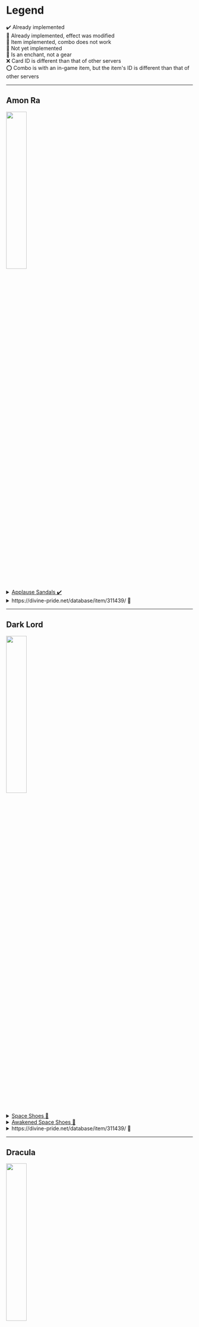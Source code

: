 # Legend
✔️ Already implemented  
🔷 Already implemented, effect was modified  
🔶 Item implemented, combo does not work  
🔺 Not yet implemented  
🔰 Is an enchant, not a gear  
❌ Card ID is different than that of other servers  
⭕ Combo is with an in-game item, but the item's ID is different than that of other servers

---
## Amon Ra
<img src="./images/amon ra.png" width=33% height=33%>
<details>
  <summary>
    <a href="https://divine-pride.net/database/item/22071/1">
      Applause Sandals ✔️
    </a>
  </summary>
  
  - Disable Kyrie Eleison autocast
  - Reduce variable casting time by 10%
  - All stat +3 per refine

</details>
<details>
  <summary>
  https://divine-pride.net/database/item/311439/ 🔰
  </summary>
  
  - Enchants left untranslated
  
</details>

---
## Dark Lord
<img src="./images/dl.png" width=33% height=33%>
<details>
  <summary>
    <a href="https://divine-pride.net/database/item/22203/1">
      Space Shoes 🔺
    </a>
  </summary>
  
  - Enable use of Volcano level 5

  - If base level is 99 or lower  
    + When receiving physical damage, enable a chance to increase Fire property damage dealt by 5% per refine
  
  - If base level is 100 or higher  
    + When receiving physical damage, enable a chance to increase Fire property damage dealt by 10% per refine

</details>
<details>
  <summary>
    <a href="https://divine-pride.net/database/item/22203/1">
      Awakened Space Shoes 🔺
    </a>
  </summary>
  
  - Enable use of Meteor Storm level 10
  - Disable Meteor Storm autocast

  - If base level is 99 or lower  
    + Increase Fire, Shadow and Neutral property magical damage by 3% per refine
  
  - If base level is 100 or higher  
    + Increase Fire, Shadow and Neutral property magical damage by 8% per refine

</details>
<details>
  <summary>
  https://divine-pride.net/database/item/311439/ 🔰
  </summary>
  
  - Enchants left untranslated
  
</details>

---
## Dracula
<img src="./images/dracula.png" width=33% height=33%>
<details>
  <summary>
  https://divine-pride.net/database/item/311439/ 🔰
  </summary>
  
  - Enchants left untranslated
  
</details>

---
## Big Eggring
<img src="./images/eggring.png" width=33% height=33%>
<details>
  <summary>
  https://divine-pride.net/database/item/312421/ 🔰
  </summary>
  
  - Enchants left untranslated
  
</details>

---
## Golden Thief Bug
<img src="./images/gtb.png" width=33% height=33%>
<details>
  <summary>
  https://divine-pride.net/database/item/311072/ 🔰
  </summary>
  
  - Enchants left untranslated
  
</details>

---
## Moonlight Flower
<img src="./images/moonlight.png" width=33% height=33%>
<details>
  <summary>
    <a href="https://divine-pride.net/database/item/22132/1">
      Fire Thunder Okami Shoes 🔺
    </a>
  </summary>
  
  - Enable use of Heal level 10

  - If base level is 99 or lower  
    + MAtk +5 and MDef +5 per refine
  
  - If base level is 100 or higher  
    + MAtk +15 and MDef +10 per refine

</details>
<details>
  <summary>
    <a href="https://divine-pride.net/database/item/470047/1">
      Awakened Fire Thunder Okami Shoes 🔺
    </a>
  </summary>
  
  - Enable use of Heal level 10

  - If base level is 99 or lower  
    + Int +3 and MDef +5 per refine
  
  - If base level is 100 or higher  
    + Int +10 and MDef +10 per refine
  
</details>
<details>
  <summary>
  https://divine-pride.net/database/item/311072/ 🔰
  </summary>
  
  - Enchants left untranslated
  
</details>

---
## Pharaoh
<img src="./images/pharaoh.png" width=33% height=33%>
<details>
  <summary>
  https://divine-pride.net/database/item/311439/ 🔰
  </summary>
  
  - Enchants left untranslated
  
</details>

---
## R48-85 Bestia
<img src="./images/bestia.png" width=33% height=33%>
<details>
  <summary>
  https://divine-pride.net/database/item/311883/ 🔰
  </summary>
  
  - Enchants left untranslated
  
</details>

---
## Stormy Knight
<img src="./images/sk.png" width=33% height=33%>
<details>
  <summary>
    <a href="https://divine-pride.net/database/item/26163/1">
      Rainbow Foxtail 🔺
    </a>
  </summary>
  
  - If Spirit Mable level 1 is learned
    + Enable a chance of casting Diamond Dust level 5 when physically attacking
    + Increase damage dealt with Diamond Dust by 10% per refine
    + Increase damage dealt with Water property magic by 5% per refine
  
</details>
<details>
  <summary>
  https://divine-pride.net/database/item/311439/ 🔰
  </summary>
  
  - Enchants left untranslated
  
</details>

---
## Turtle General
<img src="./images/tg.png" width=33% height=33%>
<details>
  <summary>
  https://divine-pride.net/database/item/311439/ 🔰
  </summary>
  
  - Enchants left untranslated
  
</details>

---
## Baphomet
<img src="./images/baphomet.png" width=33% height=33%>
<details>
  <summary>
  https://divine-pride.net/database/item/311072/ 🔰
  </summary>
  
  - Enchants left untranslated
  
</details>

---
## Boitata
<img src="./images/boitata.png" width=33% height=33%>
<details>
  <summary>
    <a href="https://divine-pride.net/database/item/22178/1">
      Phoenix Foxtail 🔺
    </a>
  </summary>
  
  - If Spirit Mable level 1 is learned
    + Enable a chance of casting Crimson Rock level 5 when physically attacking
    + Increase damage dealt with Crimson Rock by 10% per refine
    + Increase damage dealt with Fire property magic by 5% per refine
  
</details>
<details>
  <summary>
  https://divine-pride.net/database/item/311439/ 🔰
  </summary>
  
  - Enchants left untranslated
  
</details>

---
## Polluted Spider Queen
<img src="./images/pollutedspider.png" width=33% height=33%>
<details>
  <summary>
  https://divine-pride.net/database/item/311074/ 🔰
  </summary>
  
  - Enchants left untranslated
  
</details>

---
## Drake
<img src="./images/drake.png" width=33% height=33%>
<details>
  <summary>
  https://divine-pride.net/database/item/311072/ 🔰
  </summary>
  
  - Enchants left untranslated
  
</details>

---
## Eddga
<img src="./images/eddga.png" width=33% height=33%>
<details>
  <summary>
  https://divine-pride.net/database/item/311072/ 🔰
  </summary>
  
  - Enchants left untranslated
  
</details>

---
## Egnigem Cenia
<img src="./images/egnigem.png" width=33% height=33%>
<details>
  <summary>
    <a href="https://divine-pride.net/database/item/22178/1">
      Nameless Swordman's Boots 🔺
    </a>
  </summary>
  
  - Enable use of level 10 Magnum Break
  - Every 10 seconds, restore 5000 HP and 100 SP

  - If base level is 99 or lower  
    + Str +3 and Flee +5 per refine
  
  - If base level is 100 or higher  
    + Str +10 and Flee +15 per refine
  
</details>
<details>
  <summary>
  https://divine-pride.net/database/item/29724/ 🔰
  </summary>
  
  - Enchants left untranslated
  
</details>

---
## Gopinich
<img src="./images/gopinich.png" width=33% height=33%>
<details>
  <summary>
  https://www.divine-pride.net/database/item/311439/ 🔰
  </summary>
  
  - Enchants left untranslated
  
</details>

---
## Hatii
<img src="./images/hatii.png" width=33% height=33%>
<details>
  <summary>
    <a href="https://www.divine-pride.net/database/item/15374/">
      Lunar Eclipse Armor 🔷
    </a>
  </summary>
  
  - Immunity to Frozen
  - Increase damage dealt to Water property monsters by 5% per refine
  
</details>
<details>
  <summary>
  https://www.divine-pride.net/database/item/311439/ 🔰
  </summary>
  
  - Enchants left untranslated
  
</details>

---
## Jewel Ungoliant
<img src="./images/jungoliant.png" width=33% height=33%>
<details>
  <summary>
  https://www.divine-pride.net/database/item/311439/ 🔰
  </summary>
  
  - Enchants left untranslated
  
</details>

---
## Kiel D-01
<img src="./images/kiel.png" width=33% height=33%>
<details>
  <summary>
  https://www.divine-pride.net/database/item/311439/ 🔰
  </summary>
  
  - Enchants left untranslated
  
</details>

---
## Leak
<img src="./images/leak.png" width=33% height=33%>
<details>
  <summary>
  https://www.divine-pride.net/database/item/311439/ 🔰
  </summary>
  
  - Enchants left untranslated
  
</details>

---
## Maya
<img src="./images/maya.png" width=33% height=33%>
<details>
  <summary>
  https://www.divine-pride.net/database/item/311072/ 🔰
  </summary>
  
  - Enchants left untranslated
  
</details>

---
## Memory of Thanatos
<img src="./images/thanatos.png" width=33% height=33%>
<details>
  <summary>
    <a href="https://www.divine-pride.net/database/item/19106/1">
      Phantom of Masquerade 🔺
    </a>
  </summary>
  
  - Increase Atk based on refine rate of headgear
  
</details>
<details>
  <summary>
  https://www.divine-pride.net/database/item/311074/ 🔰
  </summary>
  
  - Enchants left untranslated
  
</details>
<details>
  <summary>
  https://www.divine-pride.net/database/item/310197/ 🔰
  </summary>
  
  - Enchants left untranslated
  
</details>

---
## Mistress
<img src="./images/mistress.png" width=33% height=33%>
<details>
  <summary>
    <a href="https://www.divine-pride.net/database/item/19106/1">
      Magicstone of Grace 🔺
    </a>
  </summary>
  
  - Reduce SP usage of skills by 50%
  - Increase magical damage by 10%
  - When using healing skills, increase HP recovered by 10%
  - When using Royal Jelly, recover 15% HP/SP
  
</details>
<details>
  <summary>
  https://www.divine-pride.net/database/item/311072/ 🔰
  </summary>
  
  - Enchants left untranslated
  
</details>

---
## Orc Lord
<img src="./images/orclord.png" width=33% height=33%>
<details>
  <summary>
    <a href="https://www.divine-pride.net/database/item/450142/1  ">
      Orc Lord Armor 🔺
    </a>
  </summary>
  
  - Immunity to Frozen

  - If base level is 99 or lower  
    + Increase damage dealt to Shadow property monsters by 3% per refine
  
  - If base level is 100 or higher  
    + Increase damage dealt to Shadow property monsters by 10% per refine
  
</details>
<details>
  <summary>
    <a href="https://www.divine-pride.net/database/item/450205/1">
      Awakened Orc Lord Armor 🔺
    </a>
  </summary>
  
  - Immunity to Frozen

  - If base level is 99 or lower  
    + Increase damage dealt to Shadow property monsters by 5% per refine
  
  - If base level is 100 or higher  
    + Increase damage dealt to Shadow property monsters by 13% per refine
  
</details>
<details>
  <summary>
  https://www.divine-pride.net/database/item/311072/ 🔰
  </summary>
  
  - Enchants left untranslated
  
</details>

---
## Queen Scaraba
<img src="./images/q-scaraba.png" width=33% height=33%>
<details>
  <summary>
    <a href="https://www.divine-pride.net/database/item/19023/1">
      Queen Scaraba Helm 🔺
    </a>
  </summary>
  
  - Increase damage dealt to Scaraba type monsters by an additional 30%
  
</details>
<details>
  <summary>
  https://www.divine-pride.net/database/item/311075/ 🔰
  </summary>
  
  - Enchants left untranslated
  
</details>

---
## Firm Muspellskoll
<img src="./images/muspell.png" width=33% height=33%>
<details>
  <summary>
  https://www.divine-pride.net/database/item/311074/ 🔰
  </summary>
  
  - Enchants left untranslated
  
</details>

---
## Time Holder
<img src="./images/th.png" width=33% height=33%>
<details>
  <summary>
  https://www.divine-pride.net/database/item/311075/ 🔰
  </summary>
  
  - Enchants left untranslated
  
</details>

---
## White Lady
<img src="./images/whitelady.png" width=33% height=33%>
<details>
  <summary>
  https://www.divine-pride.net/database/item/311439/ 🔰
  </summary>
  
  - Enchants left untranslated
  
</details>

---
## High Priest
<img src="./images/hp.png" width=33% height=33%>
<details>
  <summary>
  https://divine-pride.net/database/item/29724/ 🔰
  </summary>
  
  - Enchants left untranslated
  
</details>

---
## Arch Bishop Margaretha ❌
<img src="./images/archbishop.png" width=33% height=33%>
<details>
  <summary>
  https://divine-pride.net/database/item/29724/ 🔰
  </summary>
  
  - Enchants left untranslated
  
</details>

---
## Creator
<img src="./images/biochemist.png" width=33% height=33%>
<details>
  <summary>
  https://divine-pride.net/database/item/29724/ 🔰
  </summary>
  
  - Enchants left untranslated
  
</details>

---
## Genetic Flamel ❌
<img src="./images/genetic.png" width=33% height=33%>
<details>
  <summary>
  https://divine-pride.net/database/item/29724/ 🔰
  </summary>
  
  - Enchants left untranslated
  
</details>

---
## Assassin Cross
<img src="./images/sinx.png" width=33% height=33%>
<details>
  <summary>
  https://divine-pride.net/database/item/29724/ 🔰
  </summary>
  
  - Enchants left untranslated
  
</details>

---
## Guillotine Cross Eremes ❌
<img src="./images/gx.png" width=33% height=33%>
<details>
  <summary>
  https://divine-pride.net/database/item/29724/ 🔰
  </summary>
  
  - Enchants left untranslated
  
</details>

---
## Clown
<img src="./images/clown.png" width=33% height=33%>
<details>
  <summary>
  https://divine-pride.net/database/item/29724/ 🔰
  </summary>
  
  - Enchants left untranslated
  
</details>

---
## Maestro Alphoccio ❌
<img src="./images/maestro.png" width=33% height=33%>
<details>
  <summary>
  https://divine-pride.net/database/item/29724/ 🔰
  </summary>
  
  - Enchants left untranslated
  
</details>

---
## Mastersmith
<img src="./images/mastersmith.png" width=33% height=33%>
<details>
  <summary>
  https://divine-pride.net/database/item/29724/ 🔰
  </summary>
  
  - Enchants left untranslated
  
</details>

---
## Mechanic Howard ❌
<img src="./images/mechanic.png" width=33% height=33%>
<details>
  <summary>
  https://divine-pride.net/database/item/29724/ 🔰
  </summary>
  
  - Enchants left untranslated
  
</details>

---
## Sniper
<img src="./images/sniper.png" width=33% height=33%>
<details>
  <summary>
  https://divine-pride.net/database/item/29724/ 🔰
  </summary>
  
  - Enchants left untranslated
  
</details>

---
## Ranger Cecil ❌
<img src="./images/ranger.png" width=33% height=33%>
<details>
  <summary>
  https://divine-pride.net/database/item/29724/ 🔰
  </summary>
  
  - Enchants left untranslated
  
</details>

---
## Paladin
<img src="./images/paladin.png" width=33% height=33%>
<details>
  <summary>
  https://divine-pride.net/database/item/29724/ 🔰
  </summary>
  
  - Enchants left untranslated
  
</details>

---
## Royal Guard Randel ❌
<img src="./images/royalguard.png" width=33% height=33%>
<details>
  <summary>
  https://divine-pride.net/database/item/29724/ 🔰
  </summary>
  
  - Enchants left untranslated
  
</details>

---
## Lord Knight
<img src="./images/lordknight.png" width=33% height=33%>
<details>
  <summary>
    <a href="https://divine-pride.net/database/item/19446/1">
      Injured_Eyepatch_JP_ [1] 🔺
    </a>
  </summary>
  
  - Increase movement speed
  - While in Frenzy state
    + Add a chance of transforming into Lord Knight Seyren for 5 seconds
    + Atk +1000 while transformed
  
</details>
<details>
  <summary>
    <a href="https://divine-pride.net/database/item/19445/">
      Injured_Eyepatch_JP 🔺
    </a>
  </summary>
  
  - Increase movement speed
  - While in Frenzy state
    + Add a chance of transforming into Lord Knight Seyren for 5 seconds
    + Atk +1000 while transformed
  
</details>
<details>
  <summary>
  https://divine-pride.net/database/item/29724/ 🔰
  </summary>
  
  - Enchants left untranslated
  
</details>

---
## Rune Knight Seyren ❌
<img src="./images/runeknight.png" width=33% height=33%>
<details>
  <summary>
  https://divine-pride.net/database/item/29724/ 🔰
  </summary>
  
  - Enchants left untranslated
  
</details>

---
## Stalker
<img src="./images/stalker.png" width=33% height=33%>
<details>
  <summary>
  https://divine-pride.net/database/item/29724/ 🔰
  </summary>
  
  - Enchants left untranslated
  
</details>

---
## Shadow Chaser Gertie ❌
<img src="./images/chaser.png" width=33% height=33%>
<details>
  <summary>
  https://divine-pride.net/database/item/29724/ 🔰
  </summary>
  
  - Enchants left untranslated
  
</details>

---
## Professor
<img src="./images/professor.png" width=33% height=33%>
<details>
  <summary>
    <a href="https://divine-pride.net/database/item/15387/1">
      Jirant_Dress 🔺
    </a>
  </summary>
  
  - Immunity to Frozen
  - Reduce castimg time of Psychic Wave by 100%
  - Disable Magnetic Earth autocast
  
</details>
<details>
  <summary>
  https://divine-pride.net/database/item/29724/ 🔰
  </summary>
  
  - Enchants left untranslated
  
</details>

---
## Sorcerer Celia ❌
<img src="./images/sorcerer.png" width=33% height=33%>
<details>
  <summary>
  https://divine-pride.net/database/item/29724/ 🔰
  </summary>
  
  - Enchants left untranslated
  
</details>

---
## Champion
<img src="./images/champion.png" width=33% height=33%>
<details>
  <summary>
  https://divine-pride.net/database/item/29724/ 🔰
  </summary>
  
  - Enchants left untranslated
  
</details>

---
## Sura Chen ❌
<img src="./images/sura.png" width=33% height=33%>
<details>
  <summary>
  https://divine-pride.net/database/item/29724/ 🔰
  </summary>
  
  - Enchants left untranslated
  
</details>

---
## High Wizard
<img src="./images/hwiz.png" width=33% height=33%>
<details>
  <summary>
    <a href="https://divine-pride.net/database/item/19272/1">
      Garden of Eden [1] 🔺
    </a>
  </summary>
  
  - Reduce variable cast time by 100%
  - Reduce cooldown of Intense Telekinesis by 120 seconds
  - Cancel Intense Telekinesis when unequipped
  
</details>
<details>
  <summary>
  https://divine-pride.net/database/item/29724/ 🔰
  </summary>
  
  - Enchants left untranslated
  
</details>

---
## Warlock Kathryne ❌
<img src="./images/warlock.png" width=33% height=33%>
<details>
  <summary>
  https://divine-pride.net/database/item/29724/ 🔰
  </summary>
  
  - Enchants left untranslated
  
</details>

---
## Gypsy
<img src="./images/gypsy.png" width=33% height=33%>
<details>
  <summary>
  https://divine-pride.net/database/item/29724/ 🔰
  </summary>
  
  - Enchants left untranslated
  
</details>

---
## Wanderer Trentini ❌
<img src="./images/wanderer.png" width=33% height=33%>
<details>
  <summary>
  https://divine-pride.net/database/item/29724/ 🔰
  </summary>
  
  - Enchants left untranslated
  
</details>

---
## Atroce
<img src="./images/atroce.png" width=33% height=33%>
<details>
  <summary>
  https://divine-pride.net/database/item/311073/ 🔰
  </summary>
  
  - Enchants left untranslated
  
</details>

---
## Detardeurus
<img src="./images/detale.png" width=33% height=33%>
<details>
  <summary>
  https://divine-pride.net/database/item/311439/ 🔰
  </summary>
  
  - Enchants left untranslated
  
</details>

---
## Gloom Under Night
<img src="./images/gun.png" width=33% height=33%>
<details>
  <summary>
  https://divine-pride.net/database/item/311073/ 🔰
  </summary>
  
  - Enchants left untranslated
  
</details>

---
## Tao Gunka
<img src="./images/tao.png" width=33% height=33%>
<details>
  <summary>
  https://divine-pride.net/database/item/311439/ 🔰
  </summary>
  
  - Enchants left untranslated
  
</details>

---

<img src="./images/tanee.png" width=33% height=33%>
<details>
  <summary>
  https://divine-pride.net/database/item/311439/ 🔰
  </summary>
  
  - Enchants left untranslated
  
</details>

---
## Samurai Spectre
<img src="./images/samurai.png" width=33% height=33%>
<details>
  <summary>
    <a href="https://divine-pride.net/database/item/13473/1">
      Gods_Sword 🔺
    </a>
  </summary>

  - ASPD +10%
  - ATK +20%
  - When casting Soul Destoyer, Perfect Dodge +100 for 3 seconds
  
</details>
<details>
  <summary>
    <a href="https://divine-pride.net/database/item/500005/1">
      Magic_Sword_J 🔺
    </a>
  </summary>
  
  - ASPD +10%
  - ATK +20%
  - When casting Soul Destoyer, Perfect Dodge +100 for 3 seconds

</details>
<details>
  <summary>
  https://divine-pride.net/database/item/311439/ 🔰
  </summary>
  
  - Enchants left untranslated
  
</details>

---
## Evil Snake Lord
<img src="./images/esl.png" width=33% height=33%>
<details>
  <summary>
  https://divine-pride.net/database/item/311439/ 🔰
  </summary>
  
  - Enchants left untranslated
  
</details>

---
## RSX-0806
<img src="./images/rsx.png" width=33% height=33%>
<details>
  <summary>
    <a href="https://divine-pride.net/database/item/15137/1">
      Tatenashi Armor [1] 🔺
    </a>
  </summary>
  
  - Vit +5 per refine
  - HP +5% per refine
  
</details>
<details>
  <summary>
  https://divine-pride.net/database/item/311439/ 🔰
  </summary>
  
  - Enchants left untranslated
  
</details>

---
## Lord of the Dead
<img src="./images/lod.png" width=33% height=33%>
<details>
  <summary>
  https://divine-pride.net/database/item/311439/ 🔰
  </summary>
  
  - Enchants left untranslated
  
</details>

---
## Valkyrie Randgris
<img src="./images/randgris.png" width=33% height=33%>
<details>
  <summary>
    <a href="https://divine-pride.net/database/item/500009/1">
      Copy_Gram 🔺
    </a>
  </summary>
  
  - If base level is 99 or lower  
    + Increase damage dealt with Holy elemental magic by 15%
    + Increase resistance to Stun by 20%
    + Increase resistance to Silcene by 20%
  
  - If base level is 100 or higher  
    + Increase damage dealt with Holy elemental magic by 50%
    + Increase resistance to Stun by 50%
    + Increase resistance to Silcene by 50%  
  
</details>
<details>
  <summary>
  https://divine-pride.net/database/item/311439/ 🔰
  </summary>
  
  - Enchants left untranslated
  
</details>

---
## Ifrit
<img src="./images/ifrit.png" width=33% height=33%>
<details>
  <summary>
    <a href="https://divine-pride.net/database/item/480023/1">
      Arabian Manteau [1] ✔️
    </a>
  </summary>
  
  - Increase resistance to fire property attacks by 100%  
  - Reduce incoming damage of Critical Slash by 100%
  
</details>
<details>
  <summary>
  https://divine-pride.net/database/item/311073/ 🔰
  </summary>
  
  - Enchants left untranslated
  
</details>

---
## Fenrir
<img src="./images/fenrir.png" width=33% height=33%>
<details>
  <summary>
    <a href="https://divine-pride.net/database/item/400101/1">
      Gate of Netherworld [1] ✔️
    </a>
  </summary>
  
  - Int +30  
  - Dex +30  
  - Reduce fixed casting time of Tetra Vortex by 100%
  
</details>
<details>
  <summary>
  https://divine-pride.net/database/item/311074/ 🔰
  </summary>
  
  - Enchants left untranslated
  
</details>

---
## Ktullanux
<img src="./images/ktullanux.png" width=33% height=33%>
<details>
  <summary>
    <a href="https://divine-pride.net/database/item/15421/1">
      Okami Robe [1] ✔️
    </a>
  </summary>
  
  - Immunity to Freezing   
  - Increase physical damage dealt to Fire element targets by 5% per refine  
  - Add a chance of curing Freezing and Frozen status when receiving damage  
  - Add a chance to reduce Water elemental damage by 100%
  
</details>
<details>
  <summary>
    <a href="https://divine-pride.net/database/item/450158/1">
      Awakened Okami Robe [1] 🔺
    </a>
  </summary>
  
  - Immunity to Freezing   
  - Increase physical damage dealt to Fire element targets by 8% per refine  
  - Add a chance of curing Freezing and Frozen status when receiving damage  
  - Add a chance to reduce Water elemental damage by 100%
  
</details>

---
## Osiris
<img src="./images/osiris.png" width=33% height=33%>
<details>
  <summary>
    <a href="https://divine-pride.net/database/item/20932/1">
      Old Morroc Shawl [1] ✔️
    </a>
  </summary>
  
  - HP +15%  
  - Immunity to Curse  
  - Increase resistance to Fire property attacks by 50%  
  - Increase resistance to Shadow property attacks by 100%  
  
</details>
<details>
  <summary>
  https://divine-pride.net/database/item/311072/ 🔰
  </summary>
  
  - Enchants left untranslated
  
</details>

---
## Phreeoni
<img src="./images/phreeoni.png" width=33% height=33%>
<details>
  <summary>
    <a href="https://divine-pride.net/database/item/20859/1">
      Phreeoni Wings [1] ✔️
    </a>
  </summary>
  
  - Perfect Hit +50  
  - Immunity to Stone Curse  
  
</details>
<details>
  <summary>
  https://divine-pride.net/database/item/311072/ 🔰
  </summary>
  
  - Enchants left untranslated
  
</details>

---
## Vesper
<img src="./images/vesper.png" width=33% height=33%>
<details>
  <summary>
    <a href="https://divine-pride.net/database/item/19436/1">
      Vesper Headgear [1] ✔️
    </a>
  </summary>
  
  - Ignore MDef of boss monsters by 70%    
  - Increase Holy property magical damage by 30%  
  - Increase Neutral property magical damage by 30%  
  
</details>
<details>
  <summary>
  https://divine-pride.net/database/item/311439/ 🔰
  </summary>
  
  - Enchants left untranslated
  
</details>

---
## Orc Hero
<img src="./images/orchero.png" width=33% height=33%>
<details>
  <summary>
    <a href="https://divine-pride.net/database/item/19444/1">
      Star Eyepatch [1] 🔷
    </a>
  </summary>
  
  - If base level is 99 or lower  
    + Atk +10 per 10 base Vit  
    + MAtk +10 per 10 base Vit  
    + Vit +1 per 10 base Luk  
    + Luk +1 per 10 base Luk  
  
  - If base level is 100 or higher  
    + Atk +15 per 10 base Vit  
    + MAtk +15 per 10 base Vit  
    + Vit +1 per 10 base Luk  
    + Luk +1 per 10 base Luk  
  
</details>
<details>
  <summary>
    <a href="https://divine-pride.net/database/item/19443/">
      Star Eyepatch 🔺
    </a>
  </summary>
  
  - If base level is 99 or lower  
    + Atk +10 per 10 base Vit  
    + MAtk +10 per 10 base Vit  
    + Vit +1 per 10 base Luk  
    + Luk +1 per 10 base Luk  
  
  - If base level is 100 or higher  
    + Atk +30 per 10 base Vit  
    + MAtk +30 per 10 base Vit  
    + Vit +3 per 10 base Luk  
    + Luk +3 per 10 base Luk 
  
</details>

---
## Doppelganger
<img src="./images/doppelganger.png" width=33% height=33%>
<details>
  <summary>
    <a href="https://divine-pride.net/database/item/21053/1">
      Full Force [1] ✔️
    </a>
  </summary>
  
  - Enable use of Lex Aeterna level 1  

  - If base level is 99 or lower  
    + Atk 4% per refine  
    + ASPD 2% per refine  
  
  - If base level is 100 or higher  
    + Atk 10% per refine  
    + ASPD 5% per refine  
  
</details>
<details>
  <summary>
    <a href="https://divine-pride.net/database/item/600025/1">
      Awakened Full Force [1] 🔺
    </a>
  </summary>
  
  - Enable use of Lex Aeterna level 1  
  - Add a chance of casting Ignition Break level 5 when physically attacking

  - If base level is 99 or lower  
    + Atk 4% per refine  
    + ASPD 2% per refine  

  - If base level is 100 or higher  
    + Atk 10% per refine  
    + ASPD 5% per refine  
  
</details>

---
## Fallen Bishop
<img src="./images/fallenbishop.png" width=33% height=33%>
<details>
  <summary>
    <a href="https://divine-pride.net/database/item/470112/1">
      Moaning of Evil Spirits [1] 🔷
    </a>
  </summary>
  
  - Increase magical damage dealt to Doram race targets by 50%
  - Add a chance of inflicting Curse when dealing magical damage
  - Reduce damage taken from reflected damage by 10% per refine
  
</details>
<details>
  <summary>
    https://divine-pride.net/database/item/311073/ 🔰
  </summary>
  
  - Enchants left untranslated
  
</details>

---
## Kraken
<img src="./images/kraken.png" width=33% height=33%>
<details>
  <summary>
    <a href="https://divine-pride.net/database/item/28520/1">
      Egir Ring [1] 🔶
    </a>
  </summary>
  
  - MDef +15
  - Flee +100
  - HP +15%
  - Enable the use of Stalk level 1
  - Show hidden characters
  
</details>

---
# Beelzebub
<img src="./images/beelzebub.png" width=33% height=33%>
<details>
  <summary>
    <a href="https://divine-pride.net/database/item/22212/1">
      Hollow Shoes [1] 🔺
    </a>
  </summary>
  
  - Enable the use of Magnus Exorcismus level 10
  - Increase magical damage dealt to Demon race targets by 30%
  - Increase magical damage dealt to Undead race targets by 30%
  - Increase magical damage dealt to Undead element targets by 30%
  - Increase magical damage dealt to Shadow element targets by 30%
  
  - If base level is 99 or lower  
    + MAtk +5 per refine
    + Reduce variable casting time by 2% per refine

  - If base level is 100 or higher  
    + MAtk +15 per refine
    + Reduce variable casting time by 7% per refine

</details>
<details>
  <summary>
    <a href="https://divine-pride.net/database/item/470113/1">
      Awakened Hollow Shoes [1] 🔺
    </a>
  </summary>
  
  - Add a chance of activating Kaahi level 7 on the user for 30 seconds when magically attacking

  - Increase magical damage to all element targets by 1% per 10 Luk

  - If base Luk is 130
    + Increase magical damage to all element targets by 25%

  - If base level is 99 or lower  
    + MAtk +5 per refine
    + Reduce variable casting time by 2% per refine

  - If base level is 100 or higher  
    + MAtk +15 per refine
    + Reduce variable casting time by 7% per refine

</details>
<details>
  <summary>
    https://divine-pride.net/database/item/311073/ 🔰
  </summary>
  
  - Enchants left untranslated
  
</details>

---
## Nightmare Amon Ra
<img src="./images/n-amonra.png" width=33% height=33%>
<details>
  <summary>
    <a href="https://divine-pride.net/database/item/450163/1">
      White Lily Robe [1] 🔺
    </a>
  </summary>
  
  - Immunity to Frozen 
  - Enable the use of Judex level 3
  - Increase damage dealt with Holy elemental magic by 15%

</details>
<details>
  <summary>
    <a href="https://divine-pride.net/database/item/450181/1">
      Awakened White Lily Robe [1] 🔺
    </a>
  </summary>
  
  - Immunity to Frozen 
  - Enable the use of Judex level (refine level)
  - Increase damage dealt with Holy elemental magic by 50%

</details>
<details>
  <summary>
  https://divine-pride.net/database/item/311075/ 🔰
  </summary>
  
  - Enchants left untranslated
  
</details>

---
## Gold Queen Scaraba
<img src="./images/g-queenscaraba.png" width=33% height=33%>
<details>
  <summary>
    <a href="https://divine-pride.net/database/item/19023/1">
      Queen Scaraba Crown [1] 🔺
    </a>
  </summary>
  
  - Immunity to Confusion
  - Reduce damage received from Insect race targets by 10%

</details>
<details>
  <summary>
  https://divine-pride.net/database/item/311075/ 🔰
  </summary>
  
  - Enchants left untranslated
  
</details>

---
## Weird Coelacanth
<img src="./images/w-coelacanth.png" width=33% height=33%>
<details>
  <summary>
    <a href="https://divine-pride.net/database/item/450005/1">
      Primordial Scale [1] 🔺
    </a>
  </summary>
  
  - Immunity to Frozen
  - Increase the damage of Storm Gust by 200%
  - Reduce castimg time of Storm Gust by 100%

</details>

---
## Corruption Root
<img src="./images/corruptionroot.png" width=33% height=33%>
<details>
  <summary>
  https://divine-pride.net/database/item/311075/ 🔰
  </summary>
  
  - Enchants left untranslated
  
</details>

---
## Evil Fanatic
<img src="./images/evilfanatic.png" width=33% height=33%>
<details>
  <summary>
  https://divine-pride.net/database/item/311075/ 🔰
  </summary>
  
  - Enchants left untranslated
  
</details>

---
## Ferlock
<img src="./images/ferlock.png" width=33% height=33%>
<details>
  <summary>
  https://divine-pride.net/database/item/311075/ 🔰
  </summary>
  
  - Enchants left untranslated
  
</details>

---
## Amdarais
<img src="./images/amdarais.png" width=33% height=33%>
<details>
  <summary>
  https://divine-pride.net/database/item/311075/ 🔰
  </summary>
  
  - Enchants left untranslated
  
</details>

---
## Nidhoggur's Shadow
<img src="./images/nidhoggur.png" width=33% height=33%>
<details>
  <summary>
    <a href="https://divine-pride.net/database/item/15194/1">
      Abusive Robe (JRO) [1] ⭕
    </a>
  </summary>
  
  - Immunity to Frozen
  - Gain 200 HP and 20 SP when killing a monster
  
</details>
<details>
  <summary>
  https://divine-pride.net/database/item/311075/ 🔰
  </summary>
  
  - Enchants left untranslated
  
</details>

---
## Ominous Turtle General
<img src="./images/o-turtlegeneral.png" width=33% height=33%>
<details>
  <summary>
  https://divine-pride.net/database/item/311075/ 🔰
  </summary>
  
  - Enchants left untranslated
  
</details>

---
## Angry Moonlight Flower
<img src="./images/a-moonlight.png" width=33% height=33%>
<details>
  <summary>
  https://divine-pride.net/database/item/311075/ 🔰
  </summary>
  
  - Enchants left untranslated
  
</details>

---
## Awakened Ktullanux
<img src="./images/a-ktullanux.png" width=33% height=33%>
<details>
  <summary>
  https://divine-pride.net/database/item/311075/ 🔰
  </summary>
  
  - Enchants left untranslated
  
</details>

---
## Angry Dracula
<img src="./images/a-dracula.png" width=33% height=33%>
<details>
  <summary>
  https://divine-pride.net/database/item/311075/ 🔰
  </summary>
  
  - Enchants left untranslated
  
</details>

---
## Entweihen
<img src="./images/entweihen.png" width=33% height=33%>
<details>
  <summary>
    <a href="https://divine-pride.net/database/item/19282/1">
      Consultation Robe (JRO) [1] ⭕
    </a>
  </summary>
  
  - Immunity to Frozen
  - Increase damage of Meteor Storm by 50%
  
</details>

---
## Bijou ❌
<img src="./images/bijou.png" width=33% height=33%>
<details>
  <summary>
  https://divine-pride.net/database/item/311074/ 🔰
  </summary>
  
  - Enchants left untranslated
  
</details>

---
## Awakened Ferre ❌
<img src="./images/a-ferre.png" width=33% height=33%>
<details>
  <summary>
  https://divine-pride.net/database/item/311074/ 🔰
  </summary>
  
  - Enchants left untranslated
  
</details>

---
## Faceworm Queen ❌
<img src="./images/q-faceworm.png" width=33% height=33%>
<details>
  <summary>
  https://divine-pride.net/database/item/311074/ 🔰
  </summary>
  
  - Enchants left untranslated
  
</details>

---
## Stephen Jack Ernest Wolf ❌
<img src="./images/stephen.png" width=33% height=33%>
<details>
  <summary>
  https://divine-pride.net/database/item/311074/ 🔰
  </summary>
  
  - Enchants left untranslated
  
</details>

---
## Sarah ❌
<img src="./images/sarah.png" width=33% height=33%>
<details>
  <summary>
  https://divine-pride.net/database/item/311074/ 🔰
  </summary>
  
  - Enchants left untranslated
  
</details>

---
## Corruption Root H ❌
<img src="./images/h-corruptionroot.png" width=33% height=33%>
<details>
  <summary>
  https://divine-pride.net/database/item/311074/ 🔰
  </summary>
  
  - Enchants left untranslated
  
</details>

---
## Amdarais H ❌
<img src="./images/h-amdarais.png" width=33% height=33%>
<details>
  <summary>
  https://divine-pride.net/database/item/311074/ 🔰
  </summary>
  
  - Enchants left untranslated
  
</details>

---
## Heart Hunter Evil ❌
<img src="./images/evil.png" width=33% height=33%>
<details>
  <summary>
  https://divine-pride.net/database/item/311883/ 🔰
  </summary>
  
  - Enchants left untranslated
  
</details>

---
## Cutie ❌
<img src="./images/cutie.png" width=33% height=33%>
<details>
  <summary>
  https://divine-pride.net/database/item/311883/ 🔰
  </summary>
  
  - Enchants left untranslated
  
</details>

---
## Celine Kimi ❌
<img src="./images/kimi.png" width=33% height=33%>
<details>
  <summary>
  https://divine-pride.net/database/item/311883/ 🔰
  </summary>
  
  - Enchants left untranslated
  
</details>

---
## T_W_O ❌
<img src="./images/two.png" width=33% height=33%>
<details>
  <summary>
  https://divine-pride.net/database/item/311883/ 🔰
  </summary>
  
  - Enchants left untranslated
  
</details>

---
## Charleston ❌
<img src="./images/charleston.png" width=33% height=33%>
<details>
  <summary>
  https://divine-pride.net/database/item/311883/ 🔰
  </summary>
  
  - Enchants left untranslated
  
</details>

---
## Gioia ❌
<img src="./images/gioia.png" width=33% height=33%>
<details>
  <summary>
  https://divine-pride.net/database/item/310321/ 🔰
  </summary>
  
  - Enchants left untranslated
  
</details>

---
## Kades ❌
<img src="./images/kades.png" width=33% height=33%>
<details>
  <summary>
  https://divine-pride.net/database/item/310321/ 🔰
  </summary>
  
  - Enchants left untranslated
  
</details>

---
## Pyuriel ❌
<img src="./images/pyuriel.png" width=33% height=33%>
<details>
  <summary>
  https://divine-pride.net/database/item/310321/ 🔰
  </summary>
  
  - Enchants left untranslated
  
</details>

---
## Daehyon ❌
<img src="./images/daehyon.png" width=33% height=33%>
<details>
  <summary>
  https://divine-pride.net/database/item/310321/ 🔰
  </summary>
  
  - Enchants left untranslated
  
</details>

---
## Miguel ❌
<img src="./images/miguel.png" width=33% height=33%>
<details>
  <summary>
  https://divine-pride.net/database/item/311883/ 🔰
  </summary>
  
  - Enchants left untranslated
  
</details>

---
## EL-A17T ❌
<img src="./images/a17t.png" width=33% height=33%>
<details>
  <summary>
  https://divine-pride.net/database/item/311883/ 🔰
  </summary>
  
  - Enchants left untranslated
  
</details>

---
## Buwaywa ❌
<img src="./images/buwaya.png" width=33% height=33%>
<details>
  <summary>
  https://divine-pride.net/database/item/311439/ 🔰
  </summary>
  
  - Enchants left untranslated
  
</details>

---
## Bangungot ❌
<img src="./images/bangungot.png" width=33% height=33%>
<details>
  <summary>
  https://divine-pride.net/database/item/311439/ 🔰
  </summary>
  
  - Enchants left untranslated
  
</details>

---
## Bakonawa ❌
<img src="./images/bakonawa.png" width=33% height=33%>
<details>
  <summary>
  https://divine-pride.net/database/item/311439/ 🔰
  </summary>
  
  - Enchants left untranslated
  
</details>
